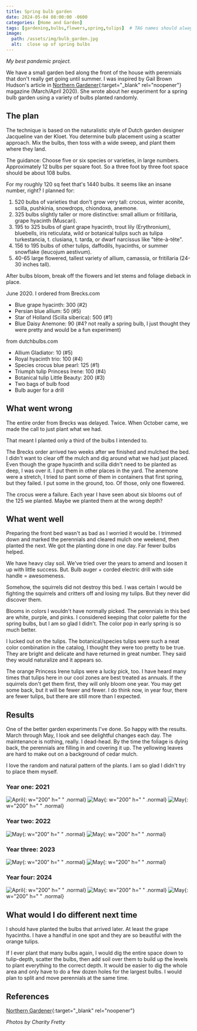 ```yaml
---
title: Spring bulb garden
date: 2024-05-04 08:00:00 -0600
categories: [Home and Garden]
tags: [gardening,bulbs,flowers,spring,tulips]  # TAG names should always be lowercase
image:   
  path: /assets/img/bulb_garden.jpg
  alt:  close up of spring bulbs
---
```

<!-- excerpt -->
*My best pandemic project.*

We have a small garden bed along the front of the house with perennials that don't really get going until summer. I was inspired by Gail Brown Hudson's article in [Northern Gardener](https://northerngardener.org/){:target="_blank" rel="noopener"} magazine (March/April 2020). She wrote about her experiment for a spring bulb garden using a variety of bulbs planted randomly.

## The plan
The technique is based on the naturalistic style of Dutch garden designer Jacqueline van der Kloet. You determine bulb placement using a scatter approach. Mix the bulbs, then toss with a wide sweep, and plant them where they land.

The guidance: Choose five or six species or varieties, in large numbers. Approximately 12 bulbs per square foot. So a three foot by three foot space should be about 108 bulbs.

For my roughly 120 sq feet that's 1440 bulbs. It seems like an insane number, right?
I planned for:
1. 520 bulbs of varieties that don't grow very tall: crocus, winter aconite, scilla, pushkinia, snowdrops, chiondoxa, anemone.
1. 325 bulbs slightly taller or more distinctive: small allium or fritillaria, grape hyacinth (Muscari).
1. 195 to 325 bulbs of giant grape hyacinth, trout lily (Erythronium), bluebells, iris reticulata, wild or botanical tulips such as tulipa turkestancia, t. clusiana, t. tarda, or dwarf narcissus like "tête-à-tête".
1. 156 to 195 bulbs of other tulips, daffodils, hyacinths, or summer snowflake (leucojum aestivum).
1. 40-65 large flowered, tallest variety of allium, camassia, or fritillaria (24-30 inches tall).

After bulbs bloom, break off the flowers and let stems and foliage dieback in place.

June 2020. I ordered from Brecks.com
* Blue grape hyacinth: 300 (#2)
* Persian blue allium: 50 (#5)
* Star of Holland (Scilla siberica): 500 (#1)
* Blue Daisy Anemone: 90 (#4? not really a spring bulb, I just thought they were pretty and would be a fun experiment)

from dutchbulbs.com
* Allium Gladiator: 10 (#5)
* Royal hyacinth trio: 100 (#4)
* Species crocus blue pearl: 125 (#1)
* Triumph tulip Princess Irene: 100 (#4)
* Botanical tulip Little Beauty: 200 (#3)
* Two bags of bulb food
* Bulb auger for a drill

## What went wrong
The entire order from Brecks was delayed. Twice. When October came, we made the call to just plant what we had. 

That meant I planted only a third of the bulbs I intended to. 

The Brecks order arrived two weeks after we finished and mulched the bed. I didn't want to clear off the mulch and dig around what we had just placed. Even though the grape hyacinth and scilla didn't need to be planted as deep, I was over it. I put them in other places in the yard. The anemone were a stretch, I tried to pant some of them in containers that first spring, but they failed. I put some in the ground, too. Of those, only one flowered.

The crocus were a failure. Each year I have seen about six blooms out of the 125 we planted. Maybe we planted them at the wrong depth?

## What went well
Preparing the front bed wasn't as bad as I worried it would be. I trimmed down and marked the perennials and cleared mulch one weekend, then planted the next. We got the planting done in one day. Far fewer bulbs helped.

We have heavy clay soil. We've tried over the years to amend and loosen it up with little success. But. Bulb auger + corded electric drill with side handle = awesomeness.

Somehow, the squirrels did not destroy this bed. I was certain I would be fighting the squirrels and critters off and losing my tulips. But they never did discover them.

Blooms in colors I wouldn't have normally picked. The perennials in this bed are white, purple, and pinks. I considered keeping that color palette for the spring bulbs, but I am so glad I didn't. The color pop in early spring is so much better.

I lucked out on the tulips. The botanical/species tulips were such a neat color combination in the catalog, I thought they were too pretty to be true. They are bright and delicate and have returned in great number. They said they would naturalize and it appears so. 

The orange Princess Irene tulips were a lucky pick, too. I have heard many times that tulips here in our cool zones are best treated as annuals. If the squirrels don't get them first, they will only bloom one year. You may get some back, but it will be fewer and fewer. I do think now, in year four, there are fewer tulips, but there are still more than I expected.

## Results
One of the better garden experiments I've done. So happy with the results. March through May, I look and see delightful changes each day. The maintenance is nothing, really. I dead-head. By the time the foliage is dying back, the perennials are filling in and covering it up. The yellowing leaves are hard to make out on a background of cedar mulch.

I love the random and natural pattern of the plants. I am so glad I didn't try to place them myself.

### Year one: 2021
![April](/assets/img/2021-04-24.jpg){: w="200" h=" " .normal} ![May](/assets/img/2021-05-08.jpg){: w="200" h=" " .normal} ![May](/assets/img/2021-05-09.jpg){: w="200" h=" " .normal}

### Year two: 2022
![May](/assets/img/2022-05-10.jpg){: w="200" h=" " .normal} ![May](/assets/img/2022-05-14.jpg){: w="200" h=" " .normal}

### Year three: 2023
![May](/assets/img/2023-05-07.jpg){: w="200" h=" " .normal} ![May](/assets/img/2023-05-10.jpg){: w="200" h=" " .normal}

### Year four: 2024
![April](/assets/img/2024-04-25.jpg){: w="200" h=" " .normal} ![May](/assets/img/2024-05-03.jpg){: w="200" h=" " .normal} ![May](/assets/img/2024-05-03_2.jpg){: w="200" h=" " .normal}

## What would I do different next time
I should have planted the bulbs that arrived later. At least the grape hyacinths. I have a handful in one spot and they are so beautiful with the orange tulips.

If I ever plant that many bulbs again, I would dig the entire space down to tulip-depth, scatter the bulbs, then add soil over them to build up the levels to plant everything to the correct depth. It would be easier to dig the whole area and only have to do a few dozen holes for the largest bulbs. I would plan to split and move perennials at the same time.

## References
[Northern Gardener](https://northerngardener.org/){:target="_blank" rel="noopener"}

_Photos by Charity Fretty_